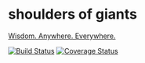 # shoulders of giants
[Wisdom. Anywhere. Everywhere.](http://shoulders-of-giants.herokuapp.com/)

[![Build Status](https://travis-ci.org/ericmdantas/shoulders_of_giants.svg?branch=master)](https://travis-ci.org/ericmdantas/shoulders_of_giants)
[![Coverage Status](https://coveralls.io/repos/ericmdantas/shoulders_of_giants/badge.svg?branch=master)](https://coveralls.io/r/ericmdantas/shoulders_of_giants?branch=master)
